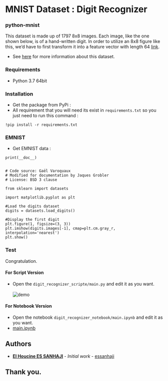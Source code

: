 # MNIST Dataset : Digit Recognizer



### python-mnist
This dataset is made up of 1797 8x8 images. Each image, like the one shown below, is of a hand-written digit. In order to utilize an 8x8 figure like this, we’d have to first transform it into a feature vector with length 64 [link](https://scikit-learn.org/stable/auto_examples/datasets/plot_digits_last_image.html).

- See [here](https://archive.ics.uci.edu/ml/datasets/Pen-Based+Recognition+of+Handwritten+Digits) for more information about this dataset.


### Requirements
- Python 3.7 64bit



### Installation
- Get the package from PyPi :
- All requirement that you will need its exist in ``requirements.txt`` so you just need to run this command :

```
!pip install -r requirements.txt
```




### EMNIST
- Get EMNIST data :
```
print(__doc__)


# Code source: Gaël Varoquaux
# Modified for documentation by Jaques Grobler
# License: BSD 3 clause

from sklearn import datasets

import matplotlib.pyplot as plt

#Load the digits dataset
digits = datasets.load_digits()

#Display the first digit
plt.figure(1, figsize=(3, 3))
plt.imshow(digits.images[-1], cmap=plt.cm.gray_r, interpolation='nearest')
plt.show()
```







### Test
Congratulation.

#### For Script Version
- Open the ```digit_recognizer_scripte/main.py``` and edit it as you want.<br><br>
![demo](digit_recognizer_scripte/demo.gif)

#### For Notebook Version
- Open the notebook ```digit_recognizer_notebook/main.ipynb``` and edit it as you want.<br/>
- [main.ipynb](digit_recognizer_notebook/main.ipynb)



## Authors
* **[El Houcine ES SANHAJI](https://essanhaji.github.io)** - *Initial work* - [essanhaji](https://github.com/essanhaji)




## Thank you.
